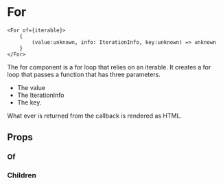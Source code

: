 # For

```tsx
<For of={iterable}>
    {
        (value:unknown, info: IterationInfo, key:unknown) => unknown
    }
</For>
```

The for component is a for loop that relies on an iterable. It creates a for loop that passes a function that has three parameters.

- The value
- The IterationInfo
- The key.

What ever is returned from the callback is rendered as HTML.

## Props

### Of

### Children

